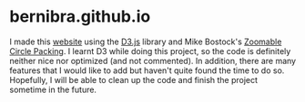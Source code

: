 # bernibra.github.io

I made this [website](https://www.bernatbramon.com) using the [D3.js](https://d3js.org/) library and Mike Bostock's [Zoomable Circle Packing](https://observablehq.com/@d3/zoomable-circle-packing). I learnt D3 while doing this project, so the code is definitely neither nice nor optimized (and not commented). In addition, there are many features that I would like to add but haven't quite found the time to do so. Hopefully, I will be able to clean up the code and finish the project sometime in the future.
